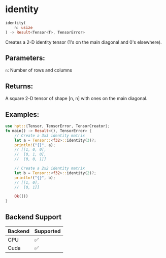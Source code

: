 # identity
```rust
identity(
    n: usize
) -> Result<Tensor<T>, TensorError>
```
Creates a 2-D identity tensor (1's on the main diagonal and 0's elsewhere).

## Parameters:
`n`: Number of rows and columns

## Returns:
A square 2-D tensor of shape [n, n] with ones on the main diagonal.

## Examples:
```rust
use hpt::{Tensor, TensorError, TensorCreator};
fn main() -> Result<(), TensorError> {
    // Create a 3x3 identity matrix
    let a = Tensor::<f32>::identity(3)?;
    println!("{}", a);
    // [[1, 0, 0],
    //  [0, 1, 0],
    //  [0, 0, 1]]

    // Create a 2x2 identity matrix
    let b = Tensor::<f32>::identity(2)?;
    println!("{}", b);
    // [[1, 0],
    //  [0, 1]]

    Ok(())
}
```
## Backend Support
| Backend | Supported |
|---------|-----------|
| CPU     | ✅         |
| Cuda    | ✅        |